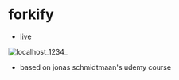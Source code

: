 # forkify

* [live](https://forkifydine.netlify.app/)

![localhost_1234_](https://github.com/LeilanNaeimi/forkify/assets/7776224/626f899e-2600-4066-9b27-709d73c2933e)

* based on jonas schmidtmaan's udemy course
